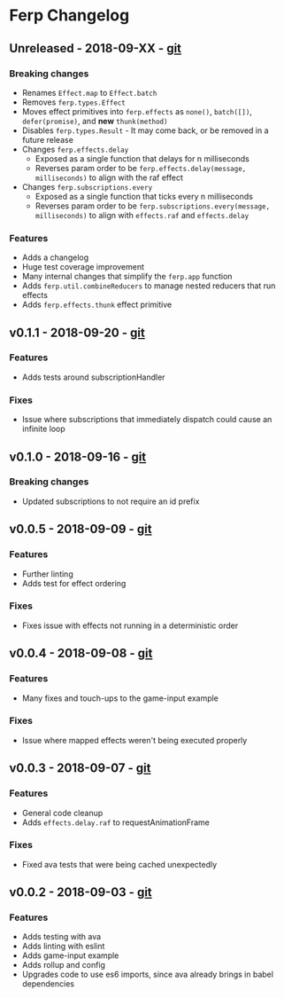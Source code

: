 # Ferp Changelog

## Unreleased - 2018-09-XX - [git](#https://github.com/mrozbarry/ferp/compare/619723b8b35676acaa1196629c35331bcb978b0f...todo)

### Breaking changes

 - Renames `Effect.map` to `Effect.batch`
 - Removes `ferp.types.Effect`
 - Moves effect primitives into `ferp.effects` as `none()`, `batch([])`, `defer(promise)`, and **new** `thunk(method)`
 - Disables `ferp.types.Result` - It may come back, or be removed in a future release
 - Changes `ferp.effects.delay`
   - Exposed as a single function that delays for n milliseconds
   - Reverses param order to be `ferp.effects.delay(message, milliseconds)` to align with the raf effect
 - Changes `ferp.subscriptions.every`
   - Exposed as a single function that ticks every n milliseconds
   - Reverses param order to be `ferp.subscriptions.every(message, milliseconds)` to align with `effects.raf` and `effects.delay`

### Features

 - Adds a changelog
 - Huge test coverage improvement
 - Many internal changes that simplify the `ferp.app` function
 - Adds `ferp.util.combineReducers` to manage nested reducers that run effects
 - Adds `ferp.effects.thunk` effect primitive


## v0.1.1 - 2018-09-20 - [git](https://github.com/mrozbarry/ferp/compare/4e1dbd1e8e82c8197be87ee59c7de827a6ca4741...619723b8b35676acaa1196629c35331bcb978b0f)

### Features

 - Adds tests around subscriptionHandler

### Fixes

 - Issue where subscriptions that immediately dispatch could cause an infinite loop


## v0.1.0 - 2018-09-16 - [git](https://github.com/mrozbarry/ferp/compare/da884fdcfeb8746af2e5b366cc1a7395c64f103d...4e1dbd1e8e82c8197be87ee59c7de827a6ca4741)

### Breaking changes

 - Updated subscriptions to not require an id prefix


## v0.0.5 - 2018-09-09 - [git](https://github.com/mrozbarry/ferp/compare/9a51d0da69d68ddbbe2f86dbb325bb0e7f2e1e4e...da884fdcfeb8746af2e5b366cc1a7395c64f103d)

### Features

 - Further linting
 - Adds test for effect ordering

### Fixes

 - Fixes issue with effects not running in a deterministic order


## v0.0.4 - 2018-09-08 - [git](https://github.com/mrozbarry/ferp/compare/4053daee2e434a9a66ad88d9de056e9d2621243b...9a51d0da69d68ddbbe2f86dbb325bb0e7f2e1e4e)

### Features

 - Many fixes and touch-ups to the game-input example

### Fixes

 - Issue where mapped effects weren't being executed properly


## v0.0.3 - 2018-09-07 - [git](https://github.com/mrozbarry/ferp/compare/1efebd9c67e9ab76c4c44c63d2ab021af1cd2f96...4053daee2e434a9a66ad88d9de056e9d2621243b)

### Features

 - General code cleanup
 - Adds `effects.delay.raf` to requestAnimationFrame

### Fixes

 - Fixed ava tests that were being cached unexpectedly


## v0.0.2 - 2018-09-03 - [git](https://github.com/mrozbarry/ferp/compare/6b9a97ac89f8496a2efe865ea9197bcdf9856da3...1efebd9c67e9ab76c4c44c63d2ab021af1cd2f96)

### Features

 - Adds testing with ava
 - Adds linting with eslint
 - Adds game-input example
 - Adds rollup and config
 - Upgrades code to use es6 imports, since ava already brings in babel dependencies
